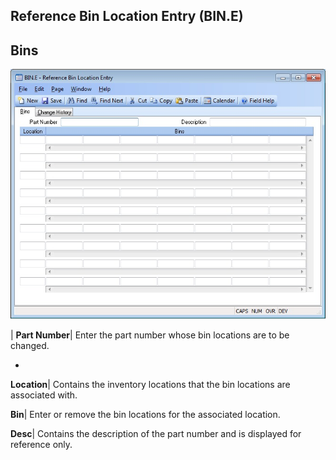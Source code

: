 ## Reference Bin Location Entry (BIN.E)
<PageHeader />

## Bins

![](./BIN-E-1.jpg)

| **Part Number**|  Enter the part number whose bin locations are to be
changed.

-  
**Location**|  Contains the inventory locations that the bin locations are
associated with.

**Bin**|  Enter or remove the bin locations for the associated location.

**Desc**|  Contains the description of the part number and is displayed for
reference only.


<badge text= "Version 8.10.57 " vertical="middle" />

<PageFooter />
